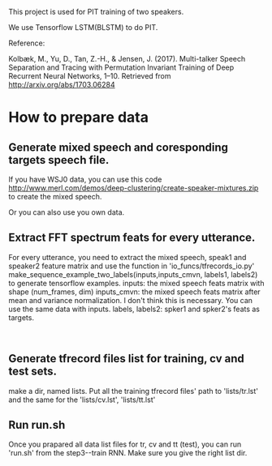 This project is used for PIT training of two speakers.

We use Tensorflow LSTM(BLSTM) to do PIT.

Reference:

  Kolbæk, M., Yu, D., Tan, Z.-H., & Jensen, J. (2017). Multi-talker Speech Separation and Tracing with Permutation Invariant Training of Deep Recurrent Neural Networks, 1–10. Retrieved from http://arxiv.org/abs/1703.06284

# How to prepare data
## Generate mixed speech and coresponding targets speech file.

If you have WSJ0 data, you can use this code http://www.merl.com/demos/deep-clustering/create-speaker-mixtures.zip to create the mixed speech. 

Or you can also use you own data.

## Extract FFT spectrum feats for every utterance. 

For every utterance, you need to extract the mixed speech, speak1 and speaker2 feature matrix and use the function in 'io_funcs/tfrecords_io.py'  make_sequence_example_two_labels(inputs,inputs_cmvn, labels1, labels2)  to generate tensorflow examples. 
     inputs: the mixed speech feats matrix with shape (num_frames, dim)
     inputs_cmvn: the mixed speech feats matrix after mean and variance normalization. I don't think this is necessary. You can 
                  use the same data with inputs.
     labels, labels2: spker1 and spker2's feats as targets.
     
     
## Generate tfrecord files list for training, cv and test sets.

make a dir, named lists. Put all the training tfrecord files' path to 'lists/tr.lst' and the same for the 'lists/cv.lst', 'lists/tt.lst'

## Run run.sh

Once you prapared all  data list files for tr, cv and tt (test), you can run 'run.sh' from the step3--train RNN. Make sure you give the right list dir. 


